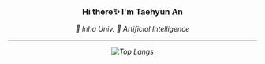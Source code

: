 <div align="center">
<h3> Hi there✨ I'm Taehyun An</h3>
<i>
  🏫 Inha Univ.
  📖 Artificial Intelligence
<hr border=0>

<!--
<h3>🌱 I’m currently learning 🌱<h3> </i>
<p align="left">
<h4> 
  Machine Learning -->
<!--   <img src="https://img.shields.io/badge/TensorFlow-FF6F00?style=flat-square&logo=TensorFlow&logoColor=white"/>  -->
<!--  <img src="https://img.shields.io/badge/PyTorch-EE4C2C?style=flat-square&logo=PyTorch&logoColor=white"/>
<h4>
<h4> 
  Web Front-End
  <img src="https://img.shields.io/badge/React-61DAFB?style=flat-square&logo=React&logoColor=white"/>
  <img src="https://img.shields.io/badge/HTML5-EE4C2C?style=flat-square&logo=HTML5&logoColor=white"/>
  <img src="https://img.shields.io/badge/CSS3-1572B6?style=flat-square&logo=CSS3&logoColor=white"/>
  <img src="https://img.shields.io/badge/JavaScript-F7DF1E?style=flat-square&logo=JavaScript&logoColor=white"/> 
<h4>
<h4>
  <i>
  Etc.
  </i>
  <img src="https://img.shields.io/badge/MySQL-4479A1?style=flat-square&logo=MySQL&logoColor=white"/>
  <img src="https://img.shields.io/badge/JAVA-007396?style=flat-square&logo=OpenJDK&logoColor=white"/>
  <img src="https://img.shields.io/badge/C++-00599C?style=flat-square&logo=C++&logoColor=white"/>
  <img src="https://img.shields.io/badge/Python-3776AB?style=flat-square&logo=Python&logoColor=white"/>
</h4>
-->
<!--![Top Langs](https://github-readme-stats.vercel.app/api?username=zizi-ctrl)-->
![Top Langs](https://github-readme-stats.vercel.app/api/top-langs/?username=zizi-ctrl&layout=compact&show_icons=true&theme=transparent)
  
  <!--
https://github-readme-stats.vercel.app/api/top-langs/?username=zizi-ctrl&layout=compact&theme=transparent)-->

</div>
 
<!--

**zizi-ctrl/zizi-ctrl** is a ✨ _special_ ✨ repository because its `README.md` (this file) appears on your GitHub profile.

Here are some ideas to get you started:

- 🔭 I’m currently working on ...
- 🌱 I’m currently learning ...
- 👯 I’m looking to collaborate on ...
- 🤔 I’m looking for help with ...
- 💬 Ask me about ...
- 📫 How to reach me: ...
- 😄 Pronouns: ...
- ⚡ Fun fact: ...
-->
